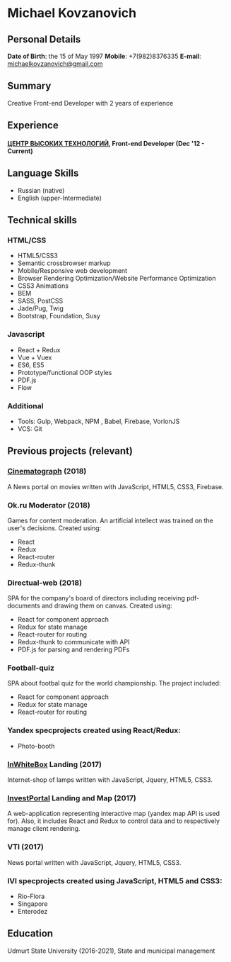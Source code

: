 # Michael Kovzanovich

## Personal Details
**Date of Birth**: the 15 of May 1997
**Mobile**: +7(982)8376335
**E-mail**: michaelkovzanovich@gmail.com

## Summary
Creative Front-end Developer with 2 years of experience

## Experience
#### [ЦЕНТР ВЫСОКИХ ТЕХНОЛОГИЙ](https://htc-cs.ru), Front-end Developer (Dec '12 - Current)

## Language Skills

* Russian (native)
* English (upper-Intermediate)

## Technical skills

### HTML/CSS

* HTML5/CSS3
* Semantic crossbrowser markup
* Mobile/Responsive web development
* Browser Rendering Optimization/Website Performance Optimization
* CSS3 Animations
* BEM
* SASS, PostCSS
* Jade/Pug, Twig
* Bootstrap, Foundation, Susy

### Javascript

* React + Redux
* Vue + Vuex
* ES6, ES5
* Prototype/functional OOP styles
* PDF.js
* Flow

### Additional
* Tools: Gulp, Webpack, NPM , Babel, Firebase, VorlonJS
* VCS: Git

## Previous projects (relevant)

### [Cinematograph](https://cinematograph.media/) (2018)
A News portal on movies written with JavaScript, HTML5, CSS3, Firebase.

### Ok.ru Moderator (2018)
Games for content moderation. An artificial intellect was trained on the user's decisions.
Created using:
* React
* Redux
* React-router
* Redux-thunk

### Directual-web (2018)
SPA for the company's board of directors including receiving pdf-documents and drawing them on canvas.
Сreated using:
* React for component approach
* Redux for state manage 
* React-router for routing
* Redux-thunk to communicate with API
* PDF.js for parsing and rendering PDFs

### Football-quiz 
SPA about footbal quiz for the world championship. The project included:
* React for component approach
* Redux for state manage 
* React-router for routing

### Yandex specprojects created using React/Redux:
* Photo-booth

### [InWhiteBox](http://inwbox.ru/) Landing (2017)
Internet-shop of lamps written with JavaScript, Jquery, HTML5, CSS3.

### [InvestPortal](http://investudm.ru/) Landing and Map (2017)
A web-application representing interactive map (yandex map API is used for). Also, it includes React and Redux to control data and to respectively manage client rendering.

### VTI (2017)
News portal written with JavaScript, Jquery, HTML5, CSS3.

### IVI specprojects created using JavaScript, HTML5 and CSS3:
* Rio-Flora 
* Singapore
* Enterodez

## Education
Udmurt State University (2016-2021), State and municipal management
